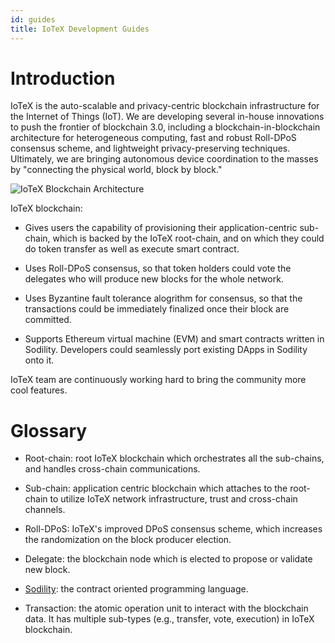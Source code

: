 ```yaml
---
id: guides
title: IoTeX Development Guides
---
```


# Introduction

IoTeX is the auto-scalable and privacy-centric blockchain infrastructure for the Internet of Things (IoT). We are developing several in-house innovations to push the frontier of blockchain 3.0, including a blockchain-in-blockchain architecture for heterogeneous computing, fast and robust Roll-DPoS consensus scheme, and lightweight privacy-preserving techniques. Ultimately, we are bringing autonomous device coordination to the masses by "connecting the physical world, block by block."

![IoTeX Blockchain Architecture](https://cdn-images-1.medium.com/max/2000/0*cPrsvVa1wIE0cqnS)

IoTeX blockchain:
- Gives users the capability of provisioning their application-centric sub-chain, which is backed by the IoTeX root-chain, and on which they could do token transfer as well as execute smart contract.

- Uses Roll-DPoS consensus, so that token holders could vote the delegates who will produce new blocks for the whole network.

- Uses Byzantine fault tolerance alogrithm for consensus, so that the transactions could be immediately finalized once their block are committed.

- Supports Ethereum virtual machine (EVM) and smart contracts written in Sodility. Developers could seamlessly port existing DApps in Sodility onto it.

IoTeX team are continuously working hard to bring the community more cool features.

# Glossary

- Root-chain: root IoTeX blockchain which orchestrates all the sub-chains, and handles cross-chain communications.

- Sub-chain: application centric blockchain which attaches to the root-chain to utilize IoTeX network infrastructure, trust and cross-chain channels.

- Roll-DPoS: IoTeX's improved DPoS consensus scheme, which increases the randomization on the block producer election.

- Delegate: the blockchain node which is elected to propose or validate new block.

- [Sodility](https://en.wikipedia.org/wiki/Solidity): the contract oriented programming language.

- Transaction: the atomic operation unit to interact with the blockchain data. It has multiple sub-types (e.g., transfer, vote, execution) in IoTeX blockchain.
